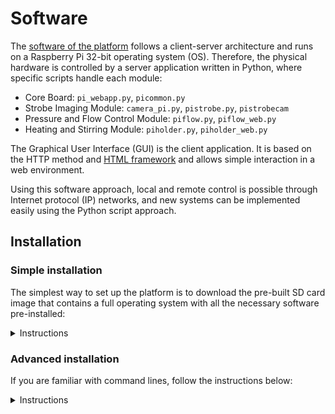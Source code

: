 # Software 

The [software of the platform](src/webapp) follows a client-server architecture and runs on a Raspberry Pi 32-bit operating system (OS). Therefore, the physical hardware is controlled by a server application written in Python, where specific scripts handle each module:

- Core Board: `pi_webapp.py`, `picommon.py`
- Strobe Imaging Module: `camera_pi.py`, `pistrobe.py`, `pistrobecam`
- Pressure and Flow Control Module: `piflow.py`, `piflow_web.py`
- Heating and Stirring Module: `piholder.py`, `piholder_web.py`

The Graphical User Interface (GUI) is the client application. It is based on the HTTP method and [HTML framework](src/webapp/templates) and allows simple interaction in a web environment.

Using this software approach, local and remote control is possible through Internet protocol (IP) networks, and new systems can be implemented easily using the Python script approach. 

## Installation

### Simple installation
The simplest way to set up the platform is to download the pre-built SD card image that contains a full operating system with all the necessary software pre-installed:

<details>
  <summary>Instructions</summary>

#### STEP 1: Download Custom OS
* Click [here](https://drive.google.com/file/d/1Vi45Qx171UzSz13v-zXnuIWUdMhgsN83/view?usp=sharing) to download the custom image. **Required:** Raspberry Pi 4 Model B (2GB RAM) or better.

#### STEP 2: Write your SD Card
* Connect your MicroSD card to your computer. **Required:** a 8GB MicroSD card or better.
* Use a program such as [Etcher](https://www.balena.io/etcher) or [Raspberry Pi imager](https://www.raspberrypi.com/software/) to flash the .img file onto your MicroSD card.

More detailed information on installing a Raspberry Pi operating system image onto an SD card can be found [here on the Raspberry Pi website](https://www.raspberrypi.com/documentation/computers/getting-started.html#installing-the-operating-system).

#### STEP 3: First boot and use

* Mount the microSD card with the OS on your Pi.
* Connect your Pi to a display, mouse, keyboard, and power source. When the Pi first boots, you could be asked to complete a quick setup or install updates.
* Click on the Desktop shortcut to start using the web UI.

#### STEP 4: Captured images

* Go to this directory `/home/pi/webapp/snapshots` to find and download the captured images.

</details>

### Advanced installation
If you are familiar with command lines, follow the instructions below:

<details>
  <summary>Instructions</summary>

#### STEP 1: Write your SD Card
You must install an operating system first to set up and use the Raspberry Pi board. Bullseye OS is a Debian-based computer operating system for the Raspberry Pi board. Raspberry Pi OS 32-bit must be installed.

* **Before you start, please make sure you have:**

    * A computer with Internet
    * A MicroSD card
    * A SD card reader (OPTIONAL) 
    * A SD card adapter (OPTIONAL)

* **To write your MicroSD card:**

    * Download the recommended .img file from [Raspberry Pi website](https://www.raspberrypi.com/software/operating-systems/) or install [Raspberry Pi imager](https://www.raspberrypi.com/software/) on your computer to access to an image.
    * Use an adapter to connect your MicroSD card to your computer.
    * Use a program such as [Etcher](https://www.balena.io/etcher) or [Raspberry Pi imager](https://www.raspberrypi.com/software/) to flash the .img file onto your MicroSD card.

    More detailed information on installing a Raspberry Pi operating system image onto an SD card can be found [here on the Raspberry Pi website](https://www.raspberrypi.com/documentation/computers/getting-started.html#installing-the-operating-system).

* **First boot:**
    
     Connect your Pi to a display, mouse, keyboard, and power source. When the Pi first boots, you will be asked to complete a quick setup before rebooting.

Once you have installed and configured the Raspberry Pi OS, you can install the User Interface App.

#### STEP 2: Enable SSH, SPI, VNC and Camera

* **Method 1:** Use the graphical tool "Raspberry Pi Configuration". This is found under Menu > Preferences > Raspberry Pi Configuration. Then you must select the "Interfaces" tab and set SSH, SPI, VNC, and Camera to "Enabled".

* **Method 2:** From the command line or Terminal window, start by running `sudo raspi-config`. This will launch the raspi-config utility:

    - Select “Interfacing Options”.
    - Highlight the "SSH" option and activate **Select**.
    - Select and activate **Yes**.
    - Highlight and activate **Ok**.
    - When prompted to reboot highlight and activate **Yes**.
    - Repeat the previous steps to enable "SPI" and "Camera".


#### STEP 3: Edit config.txt

* We need to edit the config file `sudo nano /boot/config.txt`

* Add `disable_camera_led=2` at the end of the file  

* Then, save it with `CTL+O` > `Enter` > `CTL+X` and reboot the system `sudo reboot`.

#### STEP 4: Plug in Camera

How to connect properly a Raspberry Pi camera and more information about the sensor can be found [here on the Raspberry Pi website](https://www.raspberrypi.com/documentation/accessories/camera.html). Use `vcgencmd get_camera` to verify if your camera was detected and `raspistill -o test.jpg` if it works.

>**CAUTION:** Cameras are sensitive to static. Earth yourself before handling the PCB. A sink tap or similar should suffice if you don’t have an earthing strap.

#### STEP 5: Install Libraries

The Python libraries that allow the Webb App to work on your Pi are the followings:

> Use `pip list` to verify which modules are installed and their versions.

```
Flask 1.0.2
Flask-socketio 4.3.2
Werkzeug 0.14.1
Jinja2 2.10
Markupsafe 1.1.0
itsdangerous 0.24
eventlet 0.33.3
spidev 3.6
RPi.GPIO 0.7.1
picamera 1.13
Pillow 9.4.0
```
* **Method 1:** Use the terminal window and install each of the above libraries with `pip install`. Example: `pip install Flask==1.0.2`

* **Method 2:** Download [requirements.txt](https://github.com/wenzel-lab/modular-microfluidics-workstation-controller/blob/documentation/beta/user-interface-software/src/requirements.txt) file and copy it into your Home folder on your Pi. Use the terminal window and install all the libraries with `pip install -r requirements.txt` 

#### STEP 6: Set up the GPIO pin states

GPIO pins states must be modified during the bootup sequence to use them with the peripherals of the workstation. Our own custom `dt-blob.bin` file specifies which pin states should change:

* Download the [dts file](https://github.com/wenzel-lab/modular-microfluidics-workstation-controller/blob/documentation/beta/RPi-HAT-extension-board/others/pi_config/dt-blob.dts) and copy it into your Home folder.
* Install the Device Tree compiler by running `sudo apt install device-tree-compiler`
* Run the `dtc` command `sudo dtc -I dts -O dtb -o /boot/dt-blob.bin dt-blob.dts`

> It is very useful to use the command `raspi-gpio get` to look at the setup of the GPIO pins to check that they are as you expect.

#### STEP 7: Run the Web UI

Download the [folder](https://github.com/wenzel-lab/modular-microfluidics-workstation-controller/tree/documentation/beta/user-interface-software/src/webapp) and copy it into your Home folder.

* **Method 1:** Go to the web app folder and double click on `pi_webapp.py`. A programming editor will open the Python file, then run the code.

* **Method 2:** Use the terminal window, then `cd webapp` and `python pi_webapp.py`

Use a browser and go to `https://0.0.0.0:5000` to use the Web UI

#### STEP 8: Run the Web UI on startup

Once the folder and Python files are in your Home folder, configure the Raspberry Pi to run the web UI on startup.

* We must edit the `rc.local` file `sudo nano /etc/rc.local`

* Add `sudo -H -u pi python3 /home/pi/webapp/pi_webapp.py &` before `exit 0` on the file

* Then, save it with `CTL+O` > `Enter` > `CTL+X`, and reboot the system `sudo reboot`.

When the Raspberry Pi boot again, use a browser and go to `https://0.0.0.0:5000` to open the Web App.

> **Note:** While the program is running in the background, you will not be able to use the camera. First, you must kill the process related to the program. To identify the process (number of PID), use `ps aux`. Then, use `sudo kill -9 PID` where `PID` is the process. If you want to run the program again, repeat **STEP 7** or reboot the system.

</details>
